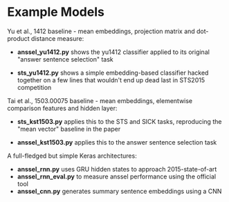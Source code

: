 Example Models
==============

Yu et al., 1412 baseline - mean embeddings, projection matrix and dot-product
distance measure:

  * **anssel_yu1412.py** shows the yu1412 classifier applied to its original
    "answer sentence selection" task

  * **sts_yu1412.py** shows a simple embedding-based classifier hacked
    together on a few lines that wouldn't end up dead last in STS2015
    competition

Tai et al., 1503.00075 baseline - mean embeddings, elementwise comparison
features and hidden layer:

  * **sts_kst1503.py** applies this to the STS and SICK tasks, reproducing
    the "mean vector" baseline in the paper

  * **anssel_kst1503.py** applies this to the answer sentence selection task

A full-fledged but simple Keras architectures:

  * **anssel_rnn.py** uses GRU hidden states to approach 2015-state-of-art
  * **anssel_rnn_eval.py** to measure anssel performance using the official tool
  * **anssel_cnn.py** generates summary sentence embeddings using a CNN
